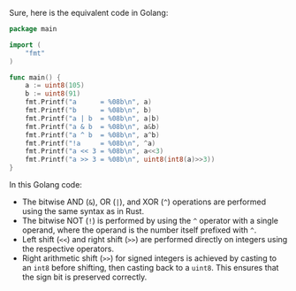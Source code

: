  Sure, here is the equivalent code in Golang:

```go
package main

import (
	"fmt"
)

func main() {
	a := uint8(105)
	b := uint8(91)
	fmt.Printf("a      = %08b\n", a)
	fmt.Printf("b      = %08b\n", b)
	fmt.Printf("a | b  = %08b\n", a|b)
	fmt.Printf("a & b  = %08b\n", a&b)
	fmt.Printf("a ^ b  = %08b\n", a^b)
	fmt.Printf("!a     = %08b\n", ^a)
	fmt.Printf("a << 3 = %08b\n", a<<3)
	fmt.Printf("a >> 3 = %08b\n", uint8(int8(a)>>3))
}
```

In this Golang code:
- The bitwise AND (`&`), OR (`|`), and XOR (`^`) operations are performed using the same syntax as in Rust.
- The bitwise NOT (`!`) is performed by using the `^` operator with a single operand, where the operand is the number itself prefixed with `^`.
- Left shift (`<<`) and right shift (`>>`) are performed directly on integers using the respective operators.
- Right arithmetic shift (`>>`) for signed integers is achieved by casting to an `int8` before shifting, then casting back to a `uint8`. This ensures that the sign bit is preserved correctly.
